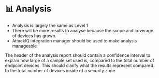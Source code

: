 # 📊 Analysis

- Analysis is largely the same as Level 1
- There will be more results to analyse because the scope and coverage of devices has grown.
- AttackIQ integration manager should be used to make analysis manageable

The header of the analysis report should contain a confidence interval to explain how large of a sample set used is, compared to the total number of endpoint devices. This should clarify what the results represent compared to the total number of devices inside of a security zone.